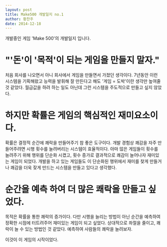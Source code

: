 ```yaml
---
layout: post
title: Make500 개발일지 no.1
author: 황찬주
date: 2014-12-18
---
```

개발중인 게임 'Make 500'의  개발일지 입니다.

# "'돈'이 '목적'이 되는 게임을 만들지 말자."
 처음 회사를 나오면서 아니 회사에서 게임을 만들면서 가졌던 생각이다. 7년동안 이런 시스템을 기획해왔고 능력을 발휘해 잘 만든다고 해도 '게임 = 도박'이란 생각만 높여줄 것 같았다. 월급값을 하려 하는 일도 아닌데 그런 시스템을 주도적으로 만들고 싶지 않았다.
  
# 하지만 확률은 게임의 핵심적인 재미요소이다.
   확률은 결정적 순간에 쾌락을 만들어주기 참 좋은 도구이다. 개발 경험상 쾌감을 자주 만들어주려면 시행 횟수를 늘려버리는 시스템이 효율적이다. 아마 많은 게임들이 횟수를 늘려주기 위해 행위를 단순화 시켰고, 횟수 증가로 결과적으로 쾌감이 늘어나자 재미있는 게임이 되었다. 개발을 하고 있는 게임들도 이 단순화된 행위에서 재미를 찾게 만들거나 쾌감을 더욱 잦게 만드는 시스템을 만들고 있다고 생각했다.
   
# 순간을 예측 하여 더 많은 쾌락을 만들고 싶었다. 
   목적은 확률을 통한 쾌락의 증가이다. 다만 시행을 늘리는 방법이 아닌 순간을 예측하여 정확한 시점에 터트려주어 재미있는 게임이 되고 싶었다. 상대적으로 좌절을 줄이고, 쾌락이 늘 수 있는 방법인 것 같았다. 예측하여 사람들의 쾌락을 늘려보자. 
   
   이것이 이 게임의 시작이었다.
   
   

